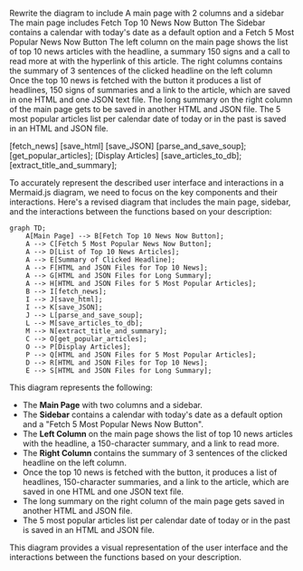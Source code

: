 Rewrite the diagram to include
A main page with 2 columns and a sidebar 
The main page includes Fetch Top 10 News Now Button
The Sidebar contains a calendar with today's date as a default option and a Fetch 5 Most Popular News Now Button
The left column on the main page shows the list of top 10 news articles with the headline, a summary 150 signs and a call to read more at with the hyperlink of this article.
The right columns contains the summary of 3 sentences of the clicked headline on the left column
Once the top 10 news is fetched with the button it produces a list of headlines, 150 signs of summaries and a link to the article, which are saved in one HTML and one JSON text file.
The long summary on the right column of the main page gets  to be saved in another HTML and JSON file.
The 5 most popular articles list per calendar date of today or in the past is saved in an HTML and JSON file.
 

[fetch_news]
[save_html]
[save_JSON]
[parse_and_save_soup];
[get_popular_articles];
[Display Articles]
[save_articles_to_db];
[extract_title_and_summary];

To accurately represent the described user interface and interactions in a Mermaid.js diagram, we need to focus on the key components and their interactions. Here's a revised diagram that includes the main page, sidebar, and the interactions between the functions based on your description:

```mermaid
graph TD;
    A[Main Page] --> B[Fetch Top 10 News Now Button];
    A --> C[Fetch 5 Most Popular News Now Button];
    A --> D[List of Top 10 News Articles];
    A --> E[Summary of Clicked Headline];
    A --> F[HTML and JSON Files for Top 10 News];
    A --> G[HTML and JSON Files for Long Summary];
    A --> H[HTML and JSON Files for 5 Most Popular Articles];
    B --> I[fetch_news];
    I --> J[save_html];
    I --> K[save_JSON];
    J --> L[parse_and_save_soup];
    L --> M[save_articles_to_db];
    M --> N[extract_title_and_summary];
    C --> O[get_popular_articles];
    O --> P[Display Articles];
    P --> Q[HTML and JSON Files for 5 Most Popular Articles];
    D --> R[HTML and JSON Files for Top 10 News];
    E --> S[HTML and JSON Files for Long Summary];
```

This diagram represents the following:
- The **Main Page** with two columns and a sidebar.
- The **Sidebar** contains a calendar with today's date as a default option and a "Fetch 5 Most Popular News Now Button".
- The **Left Column** on the main page shows the list of top 10 news articles with the headline, a 150-character summary, and a link to read more.
- The **Right Column** contains the summary of 3 sentences of the clicked headline on the left column.
- Once the top 10 news is fetched with the button, it produces a list of headlines, 150-character summaries, and a link to the article, which are saved in one HTML and one JSON text file.
- The long summary on the right column of the main page gets saved in another HTML and JSON file.
- The 5 most popular articles list per calendar date of today or in the past is saved in an HTML and JSON file.

This diagram provides a visual representation of the user interface and the interactions between the functions based on your description.
